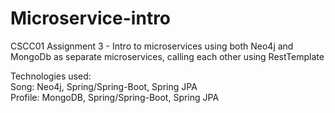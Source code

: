 # Microservice-intro
CSCC01 Assignment 3 - Intro to microservices using both Neo4j and MongoDb as separate microservices, calling each other using RestTemplate  

Technologies used:  
Song: Neo4j, Spring/Spring-Boot, Spring JPA  
Profile: MongoDB, Spring/Spring-Boot, Spring JPA  
